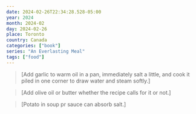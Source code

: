 ```yaml
---
date: 2024-02-26T22:34:28.528-05:00
year: 2024
month: 2024-02
day: 2024-02-26
place: Toronto
country: Canada
categories: ["book"]
series: "An Everlasting Meal"
tags: ["food"]
---
```

> [Add garlic to warm oil in a pan, immediately salt a little, and cook it piled in one corner to draw water and steam softly.]

> [Add olive oil or butter whether the recipe calls for it or not.]

> [Potato in soup pr sauce can absorb salt.]
